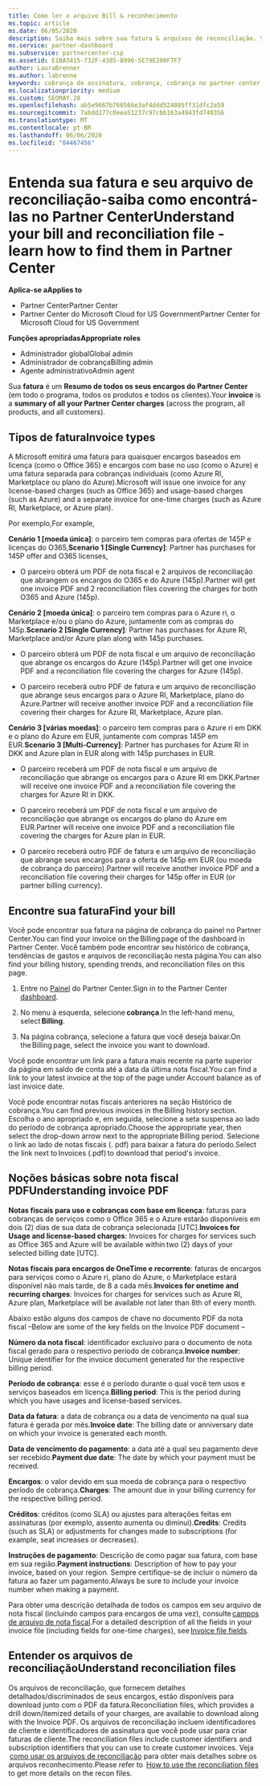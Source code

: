 ```yaml
---
title: Como ler o arquivo Bill & reconhecimento
ms.topic: article
ms.date: 06/05/2020
description: Saiba mais sobre sua fatura & arquivos de reconciliação. Sua fatura mostra cobranças do Partner Center entre o programa, os produtos e os clientes por esse período mensal.
ms.service: partner-dashboard
ms.subservice: partnercenter-csp
ms.assetid: E1BA3415-732F-4385-8996-5E79E200F7F7
author: LauraBrenner
ms.author: labrenne
keywords: cobrança de assinatura, cobrança, cobrança no partner center, ler minha cobrança, fatura, fatura do partner center, fatura do CSP, onde está minha cobrança?
ms.localizationpriority: medium
ms.custom: SEOMAY.20
ms.openlocfilehash: ab5e9667b766566e3af4ddd524805ff31dfc2a59
ms.sourcegitcommit: 7abdd277c0eea51237c97cbb163a4943fd740356
ms.translationtype: MT
ms.contentlocale: pt-BR
ms.lasthandoff: 06/06/2020
ms.locfileid: "84467456"
---
```

# <a name="understand-your-bill-and-reconciliation-file---learn-how-to-find-them-in-partner-center"></a><span data-ttu-id="2b014-105">Entenda sua fatura e seu arquivo de reconciliação-saiba como encontrá-las no Partner Center</span><span class="sxs-lookup"><span data-stu-id="2b014-105">Understand your bill and reconciliation file - learn how to find them in Partner Center</span></span>

<span data-ttu-id="2b014-106">**Aplica-se a**</span><span class="sxs-lookup"><span data-stu-id="2b014-106">**Applies to**</span></span>

- <span data-ttu-id="2b014-107">Partner Center</span><span class="sxs-lookup"><span data-stu-id="2b014-107">Partner Center</span></span>
- <span data-ttu-id="2b014-108">Partner Center do Microsoft Cloud for US Government</span><span class="sxs-lookup"><span data-stu-id="2b014-108">Partner Center for Microsoft Cloud for US Government</span></span>

<span data-ttu-id="2b014-109">**Funções apropriadas**</span><span class="sxs-lookup"><span data-stu-id="2b014-109">**Appropriate roles**</span></span>

- <span data-ttu-id="2b014-110">Administrador global</span><span class="sxs-lookup"><span data-stu-id="2b014-110">Global admin</span></span>
- <span data-ttu-id="2b014-111">Administrador de cobrança</span><span class="sxs-lookup"><span data-stu-id="2b014-111">Billing admin</span></span>
- <span data-ttu-id="2b014-112">Agente administrativo</span><span class="sxs-lookup"><span data-stu-id="2b014-112">Admin agent</span></span>


<span data-ttu-id="2b014-113">Sua **fatura** é um **Resumo de todos os seus encargos do Partner Center** (em todo o programa, todos os produtos e todos os clientes).</span><span class="sxs-lookup"><span data-stu-id="2b014-113">Your **invoice** is a **summary of all your Partner Center charges** (across the program, all products, and all customers).</span></span> 

## <a name="invoice-types"></a><span data-ttu-id="2b014-114">Tipos de fatura</span><span class="sxs-lookup"><span data-stu-id="2b014-114">Invoice types</span></span>

<span data-ttu-id="2b014-115">A Microsoft emitirá uma fatura para quaisquer encargos baseados em licença (como o Office 365) e encargos com base no uso (como o Azure) e uma fatura separada para cobranças individuais (como Azure RI, Marketplace ou plano do Azure).</span><span class="sxs-lookup"><span data-stu-id="2b014-115">Microsoft will issue one invoice for any license-based charges (such as Office 365) and usage-based charges (such as Azure) and a separate invoice for one-time charges (such as Azure RI, Marketplace, or Azure plan).</span></span>

<span data-ttu-id="2b014-116">Por exemplo,</span><span class="sxs-lookup"><span data-stu-id="2b014-116">For example,</span></span>  

<span data-ttu-id="2b014-117">**Cenário 1 [moeda única]**: o parceiro tem compras para ofertas de 145P e licenças do O365,</span><span class="sxs-lookup"><span data-stu-id="2b014-117">**Scenario 1 [Single Currency]**: Partner has purchases for 145P offer and O365 licenses,</span></span>  

- <span data-ttu-id="2b014-118">O parceiro obterá um PDF de nota fiscal e 2 arquivos de reconciliação que abrangem os encargos do O365 e do Azure (145p).</span><span class="sxs-lookup"><span data-stu-id="2b014-118">Partner will get one invoice PDF and 2 reconciliation files covering the charges for both O365 and Azure (145p).</span></span>  

<span data-ttu-id="2b014-119">**Cenário 2 [moeda única]**: o parceiro tem compras para o Azure ri, o Marketplace e/ou o plano do Azure, juntamente com as compras do 145p.</span><span class="sxs-lookup"><span data-stu-id="2b014-119">**Scenario 2 [Single Currency]**: Partner has purchases for Azure RI, Marketplace and/or Azure plan along with 145p purchases.</span></span>

- <span data-ttu-id="2b014-120">O parceiro obterá um PDF de nota fiscal e um arquivo de reconciliação que abrange os encargos do Azure (145p).</span><span class="sxs-lookup"><span data-stu-id="2b014-120">Partner will get one invoice PDF and a reconciliation file covering the charges for Azure (145p).</span></span> 

- <span data-ttu-id="2b014-121">O parceiro receberá outro PDF de fatura e um arquivo de reconciliação que abrange seus encargos para o Azure RI, Marketplace, plano do Azure.</span><span class="sxs-lookup"><span data-stu-id="2b014-121">Partner will receive another invoice PDF and a reconciliation file covering their charges for Azure RI, Marketplace, Azure plan.</span></span> 

<span data-ttu-id="2b014-122">**Cenário 3 [várias moedas]**: o parceiro tem compras para o Azure ri em DKK e o plano do Azure em EUR, juntamente com compras 145P em EUR.</span><span class="sxs-lookup"><span data-stu-id="2b014-122">**Scenario 3 [Multi-Currency]**: Partner has purchases for Azure RI in DKK and Azure plan in EUR along with 145p purchases in EUR.</span></span>

- <span data-ttu-id="2b014-123">O parceiro receberá um PDF de nota fiscal e um arquivo de reconciliação que abrange os encargos para o Azure RI em DKK.</span><span class="sxs-lookup"><span data-stu-id="2b014-123">Partner will receive one invoice PDF and a reconciliation file covering the charges for Azure RI in DKK.</span></span> 

- <span data-ttu-id="2b014-124">O parceiro receberá um PDF de nota fiscal e um arquivo de reconciliação que abrange os encargos do plano do Azure em EUR.</span><span class="sxs-lookup"><span data-stu-id="2b014-124">Partner will receive one invoice PDF and a reconciliation file covering the charges for Azure plan in EUR.</span></span> 

- <span data-ttu-id="2b014-125">O parceiro receberá outro PDF de fatura e um arquivo de reconciliação que abrange seus encargos para a oferta de 145p em EUR (ou moeda de cobrança do parceiro).</span><span class="sxs-lookup"><span data-stu-id="2b014-125">Partner will receive another invoice PDF and a reconciliation file covering their charges for 145p offer in EUR (or partner billing currency).</span></span> 

## <a name="find-your-bill"></a><span data-ttu-id="2b014-126">Encontre sua fatura</span><span class="sxs-lookup"><span data-stu-id="2b014-126">Find your bill</span></span> 

<span data-ttu-id="2b014-127">Você pode encontrar sua fatura na página de cobrança do painel no Partner Center.</span><span class="sxs-lookup"><span data-stu-id="2b014-127">You can find your invoice on the Billing page of the dashboard in Partner Center.</span></span> <span data-ttu-id="2b014-128">Você também pode encontrar seu histórico de cobrança, tendências de gastos e arquivos de reconciliação nesta página.</span><span class="sxs-lookup"><span data-stu-id="2b014-128">You can also find your billing history, spending trends, and reconciliation files on this page.</span></span> 

1. <span data-ttu-id="2b014-129">Entre no [Painel](https://partner.microsoft.com/dashboard/home) do Partner Center.</span><span class="sxs-lookup"><span data-stu-id="2b014-129">Sign in to the Partner Center [dashboard](https://partner.microsoft.com/dashboard/home).</span></span> 

2. <span data-ttu-id="2b014-130">No menu à esquerda, selecione **cobrança**.</span><span class="sxs-lookup"><span data-stu-id="2b014-130">In the left-hand menu, select **Billing**.</span></span> 

3. <span data-ttu-id="2b014-131">Na página cobrança, selecione a fatura que você deseja baixar.</span><span class="sxs-lookup"><span data-stu-id="2b014-131">On the Billing page, select the invoice you want to download.</span></span> 

<span data-ttu-id="2b014-132">Você pode encontrar um link para a fatura mais recente na parte superior da página em saldo de conta até a data da última nota fiscal.</span><span class="sxs-lookup"><span data-stu-id="2b014-132">You can find a link to your latest invoice at the top of the page under Account balance as of last invoice date.</span></span> 

<span data-ttu-id="2b014-133">Você pode encontrar notas fiscais anteriores na seção Histórico de cobrança.</span><span class="sxs-lookup"><span data-stu-id="2b014-133">You can find previous invoices in the Billing history section.</span></span> <span data-ttu-id="2b014-134">Escolha o ano apropriado e, em seguida, selecione a seta suspensa ao lado do período de cobrança apropriado.</span><span class="sxs-lookup"><span data-stu-id="2b014-134">Choose the appropriate year, then select the drop-down arrow next to the appropriate Billing period.</span></span> <span data-ttu-id="2b014-135">Selecione o link ao lado de notas fiscais (. pdf) para baixar a fatura do período.</span><span class="sxs-lookup"><span data-stu-id="2b014-135">Select the link next to Invoices (.pdf) to download that period's invoice.</span></span> 

## <a name="understanding-invoice-pdf"></a><span data-ttu-id="2b014-136">Noções básicas sobre nota fiscal PDF</span><span class="sxs-lookup"><span data-stu-id="2b014-136">Understanding invoice PDF</span></span> 

<span data-ttu-id="2b014-137">**Notas fiscais para uso e cobranças com base em licença**: faturas para cobranças de serviços como o Office 365 e o Azure estarão disponíveis em dois (2) dias de sua data de cobrança selecionada [UTC].</span><span class="sxs-lookup"><span data-stu-id="2b014-137">**Invoices for Usage and license-based charges**: Invoices for charges for services such as Office 365 and Azure will be available within two (2) days of your selected billing date [UTC].</span></span>  

<span data-ttu-id="2b014-138">**Notas fiscais para encargos de OneTime e recorrente**: faturas de encargos para serviços como o Azure ri, plano do Azure, o Marketplace estará disponível não mais tarde, de 8 a cada mês.</span><span class="sxs-lookup"><span data-stu-id="2b014-138">**Invoices for onetime and recurring charges**: Invoices for charges for services such as Azure RI, Azure plan, Marketplace will be available not later than 8th of every month.</span></span>  

<span data-ttu-id="2b014-139">Abaixo estão alguns dos campos de chave no documento PDF da nota fiscal –</span><span class="sxs-lookup"><span data-stu-id="2b014-139">Below are some of the key fields on the Invoice PDF document –</span></span>

<span data-ttu-id="2b014-140">**Número da nota fiscal**: identificador exclusivo para o documento de nota fiscal gerado para o respectivo período de cobrança.</span><span class="sxs-lookup"><span data-stu-id="2b014-140">**Invoice number**: Unique identifier for the invoice document generated for the respective billing period.</span></span> 

<span data-ttu-id="2b014-141">**Período de cobrança**: esse é o período durante o qual você tem usos e serviços baseados em licença.</span><span class="sxs-lookup"><span data-stu-id="2b014-141">**Billing period**: This is the period during which you have usages and license-based services.</span></span> 

<span data-ttu-id="2b014-142">**Data da fatura**: a data de cobrança ou a data de vencimento na qual sua fatura é gerada por mês.</span><span class="sxs-lookup"><span data-stu-id="2b014-142">**Invoice date**: The billing date or anniversary date on which your invoice is generated each month.</span></span> 

<span data-ttu-id="2b014-143">**Data de vencimento do pagamento**: a data até a qual seu pagamento deve ser recebido.</span><span class="sxs-lookup"><span data-stu-id="2b014-143">**Payment due date**: The date by which your payment must be received.</span></span> 

<span data-ttu-id="2b014-144">**Encargos**: o valor devido em sua moeda de cobrança para o respectivo período de cobrança.</span><span class="sxs-lookup"><span data-stu-id="2b014-144">**Charges**: The amount due in your billing currency for the respective billing period.</span></span> 

<span data-ttu-id="2b014-145">**Créditos**: créditos (como SLA) ou ajustes para alterações feitas em assinaturas (por exemplo, assento aumenta ou diminui).</span><span class="sxs-lookup"><span data-stu-id="2b014-145">**Credits**: Credits (such as SLA) or adjustments for changes made to subscriptions (for example, seat increases or decreases).</span></span> 

<span data-ttu-id="2b014-146">**Instruções de pagamento**: Descrição de como pagar sua fatura, com base em sua região.</span><span class="sxs-lookup"><span data-stu-id="2b014-146">**Payment instructions**: Description of how to pay your invoice, based on your region.</span></span> <span data-ttu-id="2b014-147">Sempre certifique-se de incluir o número da fatura ao fazer um pagamento.</span><span class="sxs-lookup"><span data-stu-id="2b014-147">Always be sure to include your invoice number when making a payment.</span></span> 

<span data-ttu-id="2b014-148">Para obter uma descrição detalhada de todos os campos em seu arquivo de nota fiscal (incluindo campos para encargos de uma vez), consulte [campos de arquivo de nota fiscal](invoice-file.md).</span><span class="sxs-lookup"><span data-stu-id="2b014-148">For a detailed description of all the fields in your invoice file (including fields for one-time charges), see [Invoice file fields](invoice-file.md).</span></span> 

## <a name="understand-reconciliation-files"></a><span data-ttu-id="2b014-149">Entender os arquivos de reconciliação</span><span class="sxs-lookup"><span data-stu-id="2b014-149">Understand reconciliation files</span></span>

 <span data-ttu-id="2b014-150">Os arquivos de reconciliação, que fornecem detalhes detalhados/discriminados de seus encargos, estão disponíveis para download junto com o PDF da fatura.</span><span class="sxs-lookup"><span data-stu-id="2b014-150">Reconciliation files, which provides a drill down/itemized details of your charges, are available to download along with the Invoice PDF.</span></span> <span data-ttu-id="2b014-151">Os arquivos de reconciliação incluem identificadores de cliente e identificadores de assinatura que você pode usar para criar faturas de cliente.</span><span class="sxs-lookup"><span data-stu-id="2b014-151">The reconciliation files include customer identifiers and subscription identifiers that you can use to create customer invoices.</span></span> <span data-ttu-id="2b014-152">Veja  [como usar os arquivos de reconciliação](use-the-reconciliation-files.md) para obter mais detalhes sobre os arquivos reconhecimento.</span><span class="sxs-lookup"><span data-stu-id="2b014-152">Please refer to  [How to use the reconciliation files](use-the-reconciliation-files.md) to get more details on the recon files.</span></span> 
